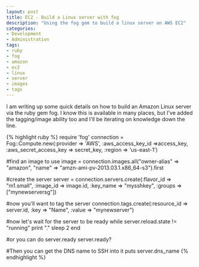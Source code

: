```yaml
---
layout: post
title: EC2 - Build a Linux server with fog
description: "Using the fog gem to build a linux server on AWS EC2"
categories:
- Development
- Administration
tags:
- ruby
- fog
- amazon
- ec2
- linux
- server
- images
- tags
---
```

<p>I am writing up some quick details on how to build an Amazon Linux server via the ruby gem fog.  I know this is available in many places, but I've added the tagging/image ability too and I'll be iterating on knowledge down the line.</p>

{% highlight ruby %}
require 'fog'
connection = Fog::Compute.new(:provider => 'AWS', :aws_access_key_id =>access_key, :aws_secret_access_key => secret_key, :region => 'us-east-1')

#find an image to use
image = connection.images.all("owner-alias" => "amazon", "name" => "amzn-ami-pv-2013.03.1.x86_64-s3").first

#create the server
server = connection.servers.create(:flavor_id => "m1.small", :image_id => image.id, :key_name => "mysshkey", :groups => ["mynewserversg"])

#now you'll want to tag the server
connection.tags.create(:resource_id => server.id, :key => "Name", :value => "mynewserver")

#now let's wait for the server to be ready
while server.reload.state != "running"
  print "."
  sleep 2
end

#or you can do server.ready
server.ready?

#Then you can get the DNS name to SSH into it
puts server.dns_name
{% endhighlight %}
